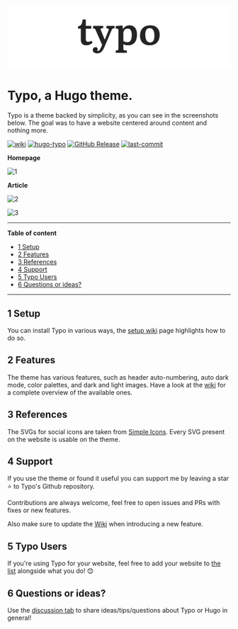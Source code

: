 ![banner](https://raw.githubusercontent.com/tomfran/typo/main/images/banner-light.webp)

# Typo, a Hugo theme.

Typo is a theme backed by simplicity, as you can see in the screenshots below. The goal was to have a website centered around content and nothing more.

[![wiki](https://img.shields.io/badge/doc-wiki-orange)](https://tomfran.github.io/typo-wiki/)
[![hugo-typo](https://img.shields.io/badge/hugo_themes-@typo-red)](https://themes.gohugo.io/themes/typo/)
[![GitHub Release](https://img.shields.io/github/v/release/tomfran/typo)](https://github.com/tomfran/typo/releases/latest)
[![last-commit](https://img.shields.io/github/last-commit/tomfran/typo)](https://github.com/tomfran/typo/commits/)

**Homepage**

![1](https://raw.githubusercontent.com/tomfran/typo/main/images/1.webp)

**Article**

![2](https://raw.githubusercontent.com/tomfran/typo/main/images/2.webp)

![3](https://raw.githubusercontent.com/tomfran/typo/main/images/3.webp)

---

**Table of content**

- [1 Setup](#1-setup)
- [2 Features](#2-features)
- [3 References](#3-references)
- [4 Support](#4-support)
- [5 Typo Users](#5-typo-users)
- [6 Questions or ideas?](#6-questions-or-ideas)

---

## 1 Setup

You can install Typo in various ways, the [setup wiki](https://tomfran.github.io/typo-wiki/setup) page highlights how to do so.

## 2 Features

The theme has various features, such as header auto-numbering, auto dark mode, color palettes, and dark and light images. 
Have a look at the [wiki](https://tomfran.github.io/typo-wiki/features) for a complete overview of the available ones.

## 3 References

The SVGs for social icons are taken from [Simple Icons](https://github.com/simple-icons/simple-icons).
Every SVG present on the website is usable on the theme.

## 4 Support

If you use the theme or found it useful you can support me by leaving a star ⭐ to Typo's Github repository.

Contributions are always welcome, feel free to open issues and PRs with fixes or new features.

Also make sure to update the [Wiki](https://github.com/tomfran/typo-wiki) when introducing a new feature.

## 5 Typo Users

If you're using Typo for your website, feel free to add your website to [the list](https://github.com/tomfran/typo/blob/main/USERS.md) alongside what you do! 😊

## 6 Questions or ideas? 

Use the [discussion tab](https://github.com/tomfran/typo/discussions) to share ideas/tips/questions about Typo or Hugo in general!
